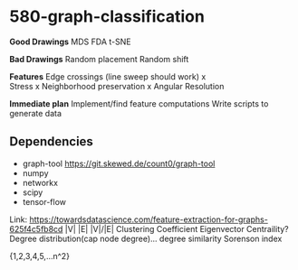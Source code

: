 # 580-graph-classification

**Good Drawings**
MDS
FDA
t-SNE

**Bad Drawings**
Random placement
Random shift

**Features**
Edge crossings (line sweep should work) x  
Stress  x
Neighborhood preservation  x
Angular Resolution   


**Immediate plan**
Implement/find feature computations
Write scripts to generate data

## Dependencies
* graph-tool https://git.skewed.de/count0/graph-tool
* numpy
* networkx
* scipy
* tensor-flow


Link: https://towardsdatascience.com/feature-extraction-for-graphs-625f4c5fb8cd
|V|
|E|
|V|/|E|
Clustering Coefficient
Eigenvector Centraility?
Degree distribution(cap node degree)... degree similarity
Sorenson index


{1,2,3,4,5,...n^2}
